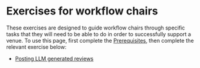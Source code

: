# Exercises for workflow chairs

These exercises are designed to guide workflow chairs through specific tasks that they will need to be able to do in order to successfully support a venue. To use this page, first complete the [Prerequisites](prerequisites.md), then complete the relevant exercise below:

* [Posting LLM generated reviews](exercise-posting-llm-generated-reviews.md)

